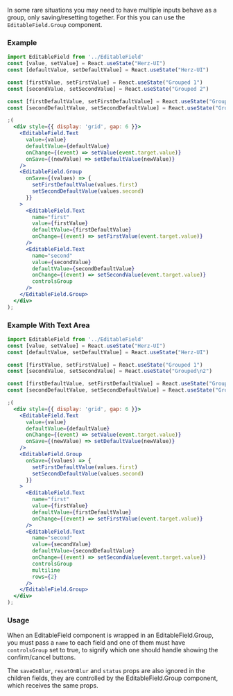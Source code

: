 In some rare situations you may need to have multiple inputs behave as a group, only saving/resetting together. For this you can use the `EditableField.Group` component.

### Example
```jsx
import EditableField from '../EditableField'
const [value, setValue] = React.useState("Herz-UI")
const [defaultValue, setDefaultValue] = React.useState("Herz-UI")

const [firstValue, setFirstValue] = React.useState("Grouped 1")
const [secondValue, setSecondValue] = React.useState("Grouped 2")

const [firstDefaultValue, setFirstDefaultValue] = React.useState("Grouped 1")
const [secondDefaultValue, setSecondDefaultValue] = React.useState("Grouped 2")

;(
  <div style={{ display: 'grid', gap: 6 }}>
    <EditableField.Text
      value={value}
      defaultValue={defaultValue}
      onChange={(event) => setValue(event.target.value)}
      onSave={(newValue) => setDefaultValue(newValue)}
    />
    <EditableField.Group
      onSave={(values) => {
        setFirstDefaultValue(values.first)
        setSecondDefaultValue(values.second)
      }}
    >
      <EditableField.Text
        name="first"
        value={firstValue}
        defaultValue={firstDefaultValue}
        onChange={(event) => setFirstValue(event.target.value)}
      />
      <EditableField.Text
        name="second"
        value={secondValue}
        defaultValue={secondDefaultValue}
        onChange={(event) => setSecondValue(event.target.value)}
        controlsGroup
      />
    </EditableField.Group>
  </div>
);
```

### Example With Text Area
```jsx
import EditableField from '../EditableField'
const [value, setValue] = React.useState("Herz-UI")
const [defaultValue, setDefaultValue] = React.useState("Herz-UI")

const [firstValue, setFirstValue] = React.useState("Grouped 1")
const [secondValue, setSecondValue] = React.useState("Grouped\n2")

const [firstDefaultValue, setFirstDefaultValue] = React.useState("Grouped 1")
const [secondDefaultValue, setSecondDefaultValue] = React.useState("Grouped\n2")

;(
  <div style={{ display: 'grid', gap: 6 }}>
    <EditableField.Text
      value={value}
      defaultValue={defaultValue}
      onChange={(event) => setValue(event.target.value)}
      onSave={(newValue) => setDefaultValue(newValue)}
    />
    <EditableField.Group
      onSave={(values) => {
        setFirstDefaultValue(values.first)
        setSecondDefaultValue(values.second)
      }}
    >
      <EditableField.Text
        name="first"
        value={firstValue}
        defaultValue={firstDefaultValue}
        onChange={(event) => setFirstValue(event.target.value)}
      />
      <EditableField.Text
        name="second"
        value={secondValue}
        defaultValue={secondDefaultValue}
        onChange={(event) => setSecondValue(event.target.value)}
        controlsGroup
        multiline
        rows={2}
      />
    </EditableField.Group>
  </div>
);
```

### Usage
When an EditableField component is wrapped in an EditableField.Group, you must pass a `name` to each field and one of them must have `controlsGroup` set to true, to signify which one should handle showing the confirm/cancel buttons.

The `saveOnBlur`, `resetOnBlur` and `status` props are also ignored in the children fields, they are controlled by the EditableField.Group component, which receives the same props.

